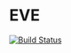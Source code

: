 # EVE

[![Build Status](https://travis-ci.org/Daagr/EVE.jl.svg?branch=master)](https://travis-ci.org/Daagr/EVE.jl)
